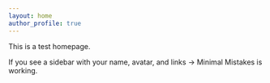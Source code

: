 ```yaml
---
layout: home
author_profile: true
---
```


This is a test homepage.

If you see a sidebar with your name, avatar, and links → Minimal Mistakes is working.

